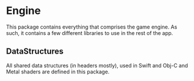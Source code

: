 # Engine

This package contains everything that comprises the game engine. As such, it contains a few different libraries to use in the rest of the app.

## DataStructures

All shared data structures (in headers mostly), used in Swift and Obj-C and Metal shaders are defined in this package.
